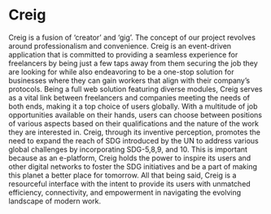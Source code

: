 # Creig
Creig is a fusion of ‘creator’ and ‘gig’. The concept of our project revolves around professionalism and convenience. Creig is an event-driven application that is committed to providing a seamless experience for freelancers by being just a few taps away from them securing the job they are looking for while also endeavoring to be a one-stop solution for businesses where they can gain workers that align with their company’s protocols. Being a full web solution featuring diverse modules, Creig serves as a vital link between freelancers and companies meeting the needs of both ends, making it a top choice of users globally. With a multitude of job opportunities available on their hands, users can choose between positions of various aspects based on their qualifications and the nature of the work they are interested in. Creig, through its inventive perception, promotes the need to expand the reach of SDG introduced by the UN to address various global challenges by incorporating SDG-5,8,9, and 10. This is important because as an e-platform, Creig holds the power to inspire its users and other digital networks to foster the SDG initiatives and be a part of making this planet a better place for tomorrow. All that being said, Creig is a resourceful interface with the intent to provide its users with unmatched efficiency, connectivity, and empowerment in navigating the evolving landscape of modern work.
